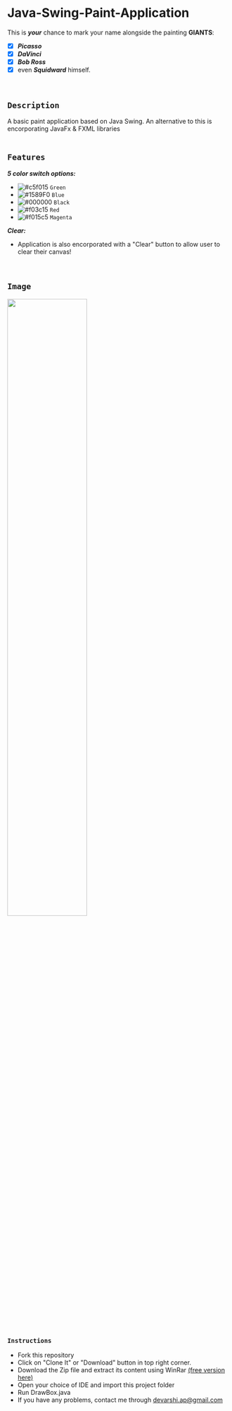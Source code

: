 # Java-Swing-Paint-Application
This is **_your_** chance to mark your name alongside the painting **GIANTS**: 
- [X] **_Picasso_**
- [X] **_DaVinci_**
- [X] **_Bob Ross_**
- [X] even **_Squidward_** himself.
<br>

## ```Description```
A basic paint application based on Java Swing. An alternative to this is encorporating JavaFx & FXML libraries
<br>
<br>

## ```Features```
**_5 color switch options:_**
  * ![#c5f015](https://via.placeholder.com/15/c5f015/000000?text=+) `Green`
  * ![#1589F0](https://via.placeholder.com/15/1589F0/000000?text=+) `Blue`
  * ![#000000](https://via.placeholder.com/15/000000/000000?text=+) `Black`
  * ![#f03c15](https://via.placeholder.com/15/f03c15/000000?text=+) `Red`
  * ![#f015c5](https://via.placeholder.com/15/f015c5/000000?text=+) `Magenta`

**_Clear:_**
  * Application is also encorporated with a "Clear" button to allow user to clear their canvas!
<br>

## ```Image```
<img src="https://user-images.githubusercontent.com/59234436/95353563-67d19280-0891-11eb-8ad2-4d30048d2945.JPG" width="60%">
<br>

### ```Instructions```
- Fork this repository
- Click on "Clone It" or "Download" button in top right corner.
- Download the Zip file and extract its content using WinRar [(free version here)](https://softcamel.com/winrar/)
- Open your choice of IDE and import this project folder
- Run DrawBox.java
- If you have any problems, contact me through devarshi.ap@gmail.com
